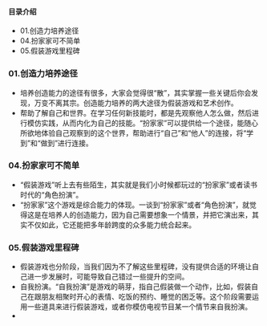 #### 目录介绍
- 01.创造力培养途径
- 04.扮家家可不简单
- 05.假装游戏里程碑



### 01.创造力培养途径
- 培养创造能力的途径有很多，大家会觉得很“散”，其实掌握一些关键后你会发现，万变不离其宗。创造能力培养的两大途径为假装游戏和艺术创作。
- 帮助了解自己和世界。在学习任何新技能时，都是先观察他人怎么做，然后进行模仿实践，从而内化为自己的技能。“扮家家”可以提供给一个途径，能随心所欲地体验自己观察到的这个世界，帮助进行“自己”和“他人”的连接，将“学到”和“做到”进行连接。



### 04.扮家家可不简单
- “假装游戏”听上去有些陌生，其实就是我们小时候都玩过的“扮家家”或者读书时代的“角色扮演”。
- “扮家家”这个游戏是综合能力的体现。一谈到“扮家家”或者“角色扮演”，就觉得这是在培养人的创造能力，因为自己需要想象一个情景，并把它演出来，其实不仅如此，它还能把多年龄跨度的众多能力统合起来。


### 05.假装游戏里程碑
- 假装游戏也分阶段，当我们因为不了解这些里程碑，没有提供合适的环境让自己进一步发展时，可能导致自己错过一些提升的空间。
- 自我扮演。“自我扮演”是游戏的萌芽，指自己假装做一个动作，比如，假装自己在跟朋友相聚时开心的表情、吃饭的预约、睡觉的困乏等。这个阶段需要运用一些道具来进行假装游戏，或者你模仿电视节目某一个情节来自我扮演。
- 




















